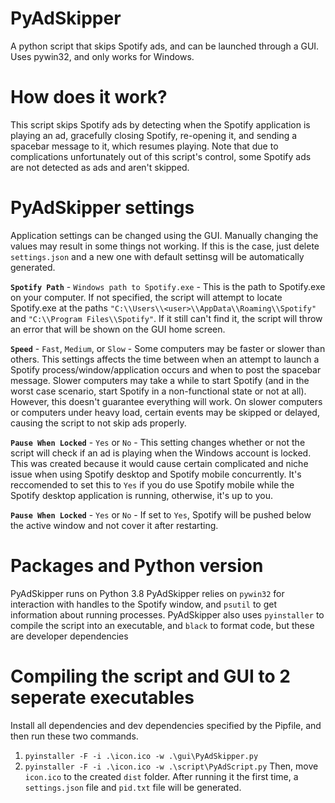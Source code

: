 # PyAdSkipper
A python script that skips Spotify ads, and can be launched through a GUI. Uses pywin32, and only works for Windows.

# How does it work?
This script skips Spotify ads by detecting when the Spotify application is playing an ad, gracefully closing Spotify, re-opening it, and sending a spacebar message to it, which resumes playing.
Note that due to complications unfortunately out of this script's control, some Spotify ads are not detected as ads and aren't skipped.


# PyAdSkipper settings
Application settings can be changed using the GUI. Manually changing the values may result in some things not working. If this is the case, just delete `settings.json` and a new one with default settinsg will be automatically generated.

**`Spotify Path`** - `Windows path to Spotify.exe` - This is the path to Spotify.exe on your computer. If not specified, the script will attempt to locate Spotify.exe at the paths `"C:\\Users\\<user>\\AppData\\Roaming\\Spotify"` and `"C:\\Program Files\\Spotify"`. If it still can't find it, the script will throw an error that will be shown on the GUI home screen.

**`Speed`** - `Fast`, `Medium`, or `Slow` - Some computers may be faster or slower than others. This settings affects the time between when an attempt to launch a Spotify process/window/application occurs and when to post the spacebar message. Slower computers may take a while to start Spotify (and in the worst case scenario, start Spotify in a non-functional state or not at all). However, this doesn't guarantee everything will work. On slower computers or computers under heavy load, certain events may be skipped or delayed, causing the script to not skip ads properly.

**`Pause When Locked`** - `Yes` or `No` - This setting changes whether or not the script will check if an ad is playing when the Windows account is locked. This was created because it would cause certain complicated and niche issue when using Spotify desktop and Spotify mobile concurrently. It's reccomended to set this to `Yes` if you do use Spotify mobile while the Spotify desktop application is running, otherwise, it's up to you.

**`Pause When Locked`** - `Yes` or `No` - If set to `Yes`, Spotify will be pushed below the active window and not cover it after restarting.

# Packages and Python version
PyAdSkipper runs on Python 3.8
PyAdSkipper relies on `pywin32` for interaction with handles to the Spotify window, and `psutil` to get information about running processes.
PyAdSkipper also uses `pyinstaller` to compile the script into an executable, and `black` to format code, but these are developer dependencies

# Compiling the script and GUI to 2 seperate executables
Install all dependencies and dev dependencies specified by the Pipfile, and then run these two commands.
1) `pyinstaller -F -i .\icon.ico -w .\gui\PyAdSkipper.py`
2) `pyinstaller -F -i .\icon.ico -w .\script\PyAdScript.py`
Then, move `icon.ico` to the created `dist` folder. After running it the first time, a `settings.json` file and `pid.txt` file will be generated.